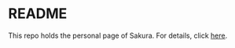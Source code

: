 # README

This repo holds the personal page of Sakura. For details, click [here](https://bili-sakura.github.io/).
